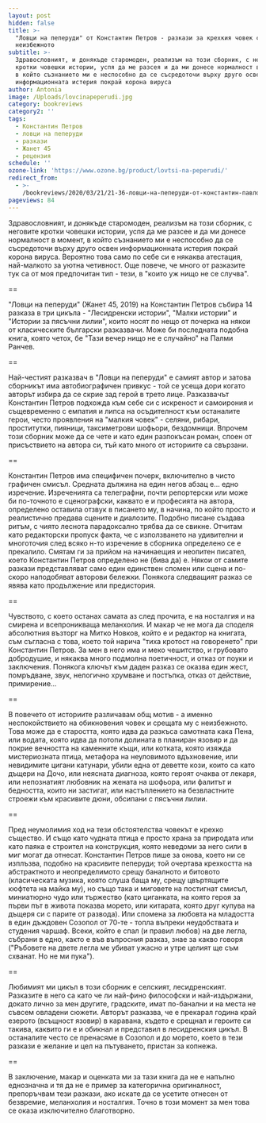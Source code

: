 ```yaml
---
layout: post
hidden: false
title: >-
  "Ловци на пеперуди" от Константин Петров - разкази за крехкия човек срещу
  неизбежното
subtitle: >-
  Здравословният, и донякъде старомоден, реализъм на този сборник, с неговите
  кротки човешки истории, успя да ме разсея и да ми донесе нормалност в момент,
  в който съзнанието ми е неспособно да се съсредоточи върху друго освен
  информационната истерия покрай корона вируса
author: Antonia
image: /Uploads/lovcinapeperudi.jpg
category: bookreviews
category2: ''
tags:
  - Константин Петров
  - ловци на пеперуди
  - разкази
  - Жанет 45
  - рецензия
schedule: ''
ozone-link: 'https://www.ozone.bg/product/lovtsi-na-peperudi/'
redirect_from:
  - >-
    /bookreviews/2020/03/21/21-36-ловци-на-пеперуди-от-константин-павлов-разкази-за-крехкия-човек-срещу-неизбежното
pageviews: 84
---
```

Здравословният, и донякъде старомоден, реализъм на този сборник, с неговите кротки човешки истории, успя да ме разсее и да ми донесе нормалност в момент, в който съзнанието ми е неспособно да се съсредоточи върху друго освен информационната истерия покрай корона вируса. Вероятно това само по себе си е някаква атестация, най-малкото за уютна четивност. Още повече, че много от разказите тук са от моя предпочитан тип - тези, в "които уж нищо не се случва". 

\==

"Ловци на пеперуди" (Жанет 45, 2019) на Константин Петров събира 14 разказа в три цикъла - "Лесидренски истории", "Малки истории" и "Истории за пясъчни лилии", които носят по нещо от почерка на някои от класическите български разказвачи. Може би последната подобна книга, която четох, бе "Тази вечер нищо не е случайно" на Палми Ранчев.

\==

Най-честият разказвач в "Ловци на пеперуди" е самият автор и затова сборникът има автобиографичен привкус - той се усеща дори когато авторът избира да се скрие зад герой в трето лице. Разказвачът Константин Петров подхожда към себе си с искреност и самоирония и същевременно с емпатия и липса на осъдителност към останалите герои, често проявления на "малкия човек" - селяни, рибари, проститутки, пияници, таксиметрови шофьори, бездомници. Впрочем този сборник може да се чете и като един разпокъсан роман, споен от присъствието на автора си, тъй като много от историите са свързани. 

\==

Константин Петров има специфичен почерк, включително в чисто графичен смисъл. Средната дължина на един негов абзац е... едно изречение. Изреченията са телеграфни, почти репортерски или може би по-точното е сценографски, каквато е и професията на автора, определено оставила отзвук в писането му, в начина, по който просто и реалистично предава сцените и диалозите. Подобно писане създава ритъм, с чиято леснота парадоксално трябва да се свикне. Отчитам като редакторски пропуск факта, че с използването на удивителни и многоточия след всяко н-то изречение в сборника определено се е прекалило. Смятам ги за прийом на начинаещия и неопитен писател, което Константин Петров определено не (бива да) е. Някои от самите разкази представляват само един единствен спомен или сцена и по-скоро наподобяват авторови бележки. Понякога следващият разказ се явява като продължение или предистория.  

\==

Чувството, с което останах самата аз след прочита, е на носталгия и на смирена и всепроникваща меланхолия. И макар че не мога да споделя абсолютния възторг на Митко Новков, който е и редактор на книгата, съм съгласна с това, което той нарича "тиха кротост на говоренето" при Константин Петров. За мен в него има и меко чешитство, и грубовато добродушие, и някаква много подмолна поетичност, и отказ от поуки и заключения. Понякога ключът към даден разказ се оказва един жест, помръдване, звук, нелогично хрумване и постъпка, отказ от действие, примирение...

\==

В повечето от историите различавам общ мотив - а именно неспокойствието на обикновения човек и срещата му с неизбежното. Това може да е старостта, която идва да разкъса самотната кака Пена, или водата, която идва да потопи долината в планиран язовир и да покрие вечността на каменните къщи, или котката, която изяжда мистериозната птица, метафора на неуловимото вдъхновение, или невидимите цигани катунари, убили една от деветте кози, които са като дъщери на Дочо, или неясната диагноза, която героят очаква от лекаря, или непознатият любовник на жената на шофьора, или фалитът и бедността, които ни застигат, или настъплението на безвластните строежи към красивите дюни, обсипани с пясъчни лилии.    

\==

Пред неумолимия ход на тези обстоятелства човекът е крехко същество. И също като чудната птица е просто храна за природата или като паяка е строител на конструкция, която неведоми за него сили в миг могат да отнесат. Константин Петров пише за онова, което ни се изплъзва, подобно на красивите пеперуди; той очертава крехкостта на абстрактното и неопределимото срещу баналното и битовото (класическата музика, която слуша баща му, срещу цвъртящите кюфтета на майка му), но също така и миговете на постигнат смисъл, миниатюрно чудо или тържество (като циганката, на която героя за първи път в живота показва морето, или китарата, която друг купува на дъщеря си с парите от развода). Или спомена за любовта на младостта в един дъждовен Созопол от 70-те - топла въпреки неудобствата и студения чаршаф. Всеки, който е спал (и правил любов) на две легла, събрани в едно, както е във въпросния разказ, знае за какво говоря ("Ръбовете на двете легла ме убиват ужасно и утре целият ще съм схванат. Но не ми пука").

\==

Любимият ми цикъл в този сборник е селският, лесидренският. Разказите в него са като че ли най-фино философски и най-издържани, докато лично за мен другите, градските, имат по-банални и на места не съвсем овладени сюжети. Авторът разказва, че е прекарал година край езерото (всъщност язовир) в каравана, където е срещнал и героите си такива, каквито ги е и обикнал и представил в лесидренския цикъл. В останалите често се пренасяме в Созопол и до морето, което в тези разкази е желание и цел на пътуването, пристан за копнежа. 

\==

В заключение, макар и оценката ми за тази книга да не е напълно еднозначна и тя да не е пример за категорична оригиналност, препоръчвам тези разкази, ако искате да се усетите отнесен от безвремие, меланхолия и носталгия. Точно в този момент за мен това се оказа изключително благотворно.
